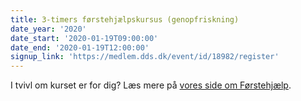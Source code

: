 ```yaml
---
title: 3-timers førstehjælpskursus (genopfriskning)
date_year: '2020'
date_start: '2020-01-19T09:00:00'
date_end: '2020-01-19T12:00:00'
signup_link: 'https://medlem.dds.dk/event/id/18982/register'
---
```

I tvivl om kurset er for dig? Læs mere på [vores side om Førstehjælp](/foerstehjaelp).
